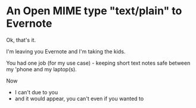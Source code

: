 An Open MIME type "text/plain" to Evernote
===

Ok, that's it.

I'm leaving you Evernote and I'm taking the kids.

You had one job (for my use case) - keeping short text notes safe between my 'phone and my laptop(s).

Now  

* I can't due to you
* and it would appear, you can't even if you wanted to
